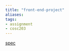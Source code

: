 ```yaml
---
title: "front-end-project"
aliases: 
tags: 
- assignment
- cosc203
---
```


[spec](https://cosc203.cspages.otago.ac.nz/assignments/a1/)
